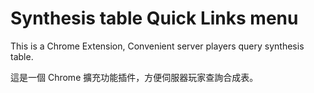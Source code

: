 # Synthesis table Quick Links menu
This is a Chrome Extension, Convenient server players query synthesis table.

這是一個 Chrome 擴充功能插件，方便伺服器玩家查詢合成表。
